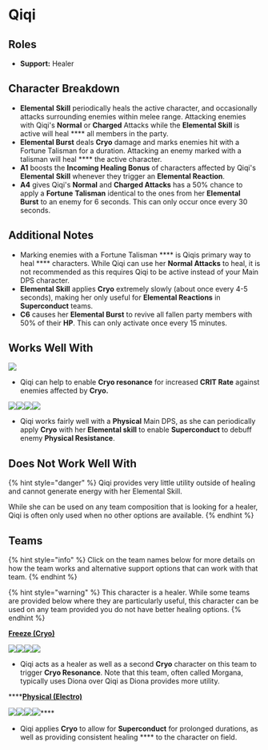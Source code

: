 # Qiqi

## Roles

* **Support:** Healer

## Character Breakdown

* **Elemental** **Skill** periodically heals the active character, and occasionally attacks surrounding enemies within melee range. Attacking enemies with Qiqi's **Normal** or **Charged** Attacks while the **Elemental Skill** is active will heal **** all members in the party.
* **Elemental Burst** deals **Cryo** damage and marks enemies hit with a Fortune Talisman for a duration. Attacking an enemy marked with a talisman will heal **** the active character.
* **A1** boosts the **Incoming Healing Bonus** of characters affected by Qiqi's **Elemental** **Skill** whenever they trigger an **Elemental Reaction**.
* **A4** gives Qiqi's **Normal** and **Charged Attacks** has a 50% chance to apply a **Fortune** **Talisman** identical to the ones from her **Elemental Burst** to an enemy for 6 seconds. This can only occur once every 30 seconds.

## Additional Notes

* Marking enemies with a Fortune Talisman **** is Qiqis primary way to heal **** characters. While Qiqi can use her **Normal Attacks** to heal, it is not recommended as this requires Qiqi to be active instead of your Main DPS character.
* **Elemental Skill** applies **Cryo** extremely slowly (about once every 4-5 seconds), making her only useful for **Elemental Reactions** in **Superconduct** teams.
* **C6** causes her **Elemental Burst** to revive all fallen party members with 50% of their **HP**. This can only activate once every 15 minutes.

## Works Well With

![](../../.gitbook/assets/Element\_Cryo.webp)

* Qiqi can help to enable **Cryo resonance** for increased **CRIT Rate** against enemies affected by **Cryo.**

![](../../.gitbook/assets/UI\_AvatarIcon\_Razor.png)![](../../.gitbook/assets/UI\_AvatarIcon\_Eula.png)![](../../.gitbook/assets/UI\_AvatarIcon\_Xinyan.png)![](../../.gitbook/assets/UI\_AvatarIcon\_Keqing.png)

* Qiqi works fairly well with a **Physical** Main DPS, as she can periodically apply **Cryo** with her **Elemental skill** to enable **Superconduct** to debuff enemy **Physical Resistance**.

## Does Not Work Well With

{% hint style="danger" %}
Qiqi provides very little utility outside of healing and cannot generate energy with her Elemental Skill.

While she can be used on any team composition that is looking for a healer, Qiqi is often only used when no other options are available.&#x20;
{% endhint %}

## Teams

{% hint style="info" %}
Click on the team names below for more details on how the team works and alternative support options that can work with that team.
{% endhint %}

{% hint style="warning" %}
This character is a healer. While some teams are provided below where they are particularly useful, this character can be used on any team provided you do not have better healing options.
{% endhint %}

[**Freeze (Cryo)**](../../teams/freeze.md)

![](../../.gitbook/assets/UI\_AvatarIcon\_Ganyu.png)![](../../.gitbook/assets/UI\_AvatarIcon\_Mona.png)![](../../.gitbook/assets/UI\_AvatarIcon\_Venti.png)![](../../.gitbook/assets/UI\_AvatarIcon\_Qiqi.png)

* Qiqi acts as a healer as well as a second **Cryo** character on this team to trigger **Cryo Resonance**. Note that this team, often called Morgana, typically uses Diona over Qiqi as Diona provides more utility.

****[**Physical (Electro)**](../../teams/physical.md)

****![](../../.gitbook/assets/UI\_AvatarIcon\_Razor.png)****![](../../.gitbook/assets/UI\_AvatarIcon\_Xingqiu.png)****![](../../.gitbook/assets/UI\_AvatarIcon\_Fischl.png)****![](../../.gitbook/assets/UI\_AvatarIcon\_Qiqi.png)****

* Qiqi applies **Cryo** to allow for **Superconduct** for prolonged durations, as well as providing consistent healing **** to the character on field.
